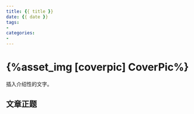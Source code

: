 ```yaml
---
title: {{ title }}
date: {{ date }}
tags:
- 
categories:
- 
---
```

<!--在此处插入头图-->
# {%asset_img [coverpic] CoverPic%}

插入介绍性的文字。
<!--more-->

## 文章正题